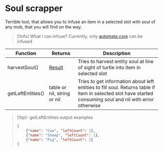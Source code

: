 # Soul scrapper

Terrible tool, that allows you to infuse an item in a selected slot with soul of any mob, that you will find on the way.

> [!info] What I can infuse?
> Currently, only [automata core](./../automata/automata.md) can be infused

| Function           | Returns | Description                                                                        |
|--------------------|---------|------------------------------------------------------------------------------------|
| harvestSoul()      | [Result](../api/introduction.md#result)  | Tries to harvest entity soul at line of sight of turtle into item in selected slot |
| getLeftEntities()  | table or nil, string or nil | Tries to get information about left entities to fill soul. Returns table if item in selected slot have started consuming soul and nil with error otherwise

> [!tip]- getLeftEntities output examples
> ```json
> [
>     {"name": "Cow", "leftCount": 1},
>     {"name": "Sheep", "leftCount": 1},
>     {"name": "Pig", "leftCount": 1}
> ]
> ```
